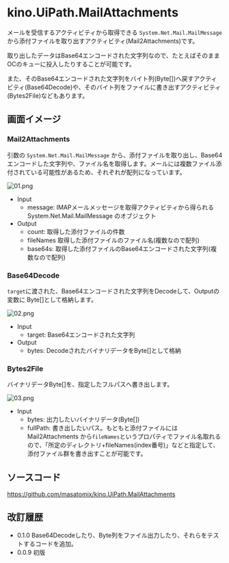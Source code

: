 # kino.UiPath.MailAttachments

メールを受信するアクティビティから取得できる ``System.Net.Mail.MailMessage`` から添付ファイルを取り出すアクティビティ(Mail2Attachments)です。

取り出したデータはBase64エンコードされた文字列なので、たとえばそのままOCのキューに投入したりすることが可能です。

また、そのBase64エンコードされた文字列をバイト列(Byte[])へ戻すアクティビティ(Base64Decode)や、そのバイト列をファイルに書き出すアクティビティ(Bytes2File)などもあります。


## 画面イメージ

### Mail2Attachments

引数の ``System.Net.Mail.MailMessage`` から、添付ファイルを取り出し、Base64エンコードした文字列や、ファイル名を取得します。メールには複数ファイル添付されている可能性があるため、それぞれが配列になっています。

![01.png](https://qiita-image-store.s3.ap-northeast-1.amazonaws.com/0/73777/311813b7-f343-926c-ef18-e7ad66ee1486.png)

- Input
    - message: IMAPメールメッセージを取得アクティビティから得られる System.Net.Mail.MailMessage のオブジェクト
- Output
    - count: 取得した添付ファイルの件数
    - fileNames 取得した添付ファイルのファイル名(複数なので配列)
    - base64s: 取得した添付ファイルのBase64エンコードされた文字列(複数なので配列)


### Base64Decode

``target``に渡された、Base64エンコードされた文字列をDecodeして、Outputの変数に Byte[]として格納します。

![02.png](https://qiita-image-store.s3.ap-northeast-1.amazonaws.com/0/73777/1cc4d836-3ce9-7683-9047-7f30dd39e225.png)


- Input
    - target: Base64エンコードされた文字列
- Output
    - bytes: DecodeされたバイナリデータをByte[]として格納


### Bytes2File

バイナリデータByte[]を、指定したフルパスへ書き出します。

![03.png](https://qiita-image-store.s3.ap-northeast-1.amazonaws.com/0/73777/3acfeb84-f81a-c94f-a8a3-ca1324d80adf.png)

- Input
    - bytes: 出力したいバイナリデータ(Byte[])
    - fullPath: 書き出したいパス。もともと添付ファイルには Mail2Attachments から``fileNames``というプロパティでファイル名取れるので、「所定のディレクトリ+fileNames(index番号)」などと指定して、添付ファイル群を書き出すことが可能です。


## ソースコード

https://github.com/masatomix/kino.UiPath.MailAttachments
    

## 改訂履歴

- 0.1.0 Base64Decodeしたり、Byte列をファイル出力したり、それらをテストするコードを追加。
- 0.0.9 初版